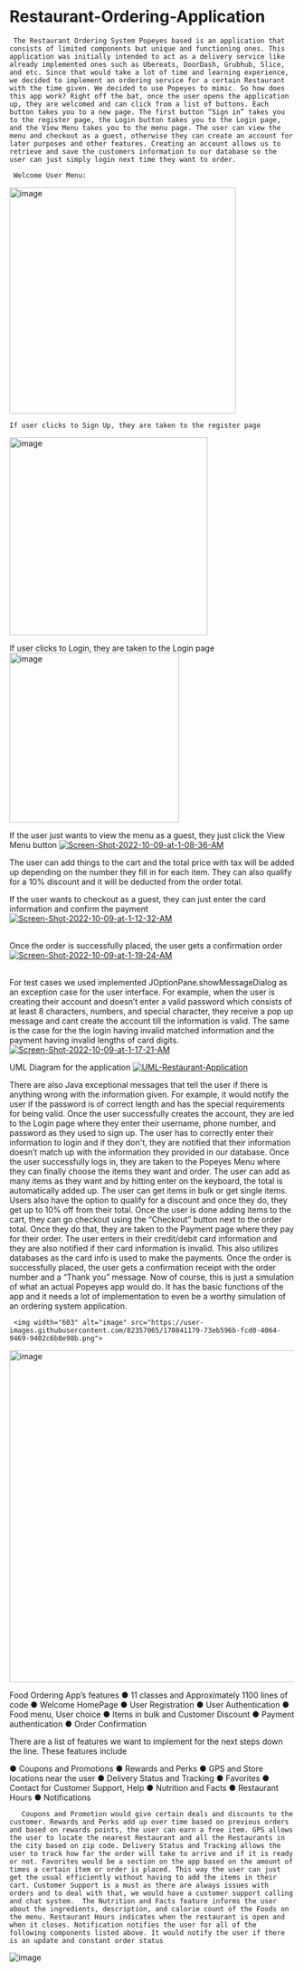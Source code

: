 # Restaurant-Ordering-Application

     The Restaurant Ordering System Popeyes based is an application that consists of limited components but unique and functioning ones. This application was initially intended to act as a delivery service like already implemented ones such as Ubereats, DoorDash, Grubhub, Slice, and etc. Since that would take a lot of time and learning experience, we decided to implement an ordering service for a certain Restaurant with the time given. We decided to use Popeyes to mimic. So how does this app work? Right off the bat, once the user opens the application up, they are welcomed and can click from a list of buttons. Each button takes you to a new page. The first button “Sign in” takes you to the register page, the Login button takes you to the Login page, and the View Menu takes you to the menu page. The user can view the menu and checkout as a guest, otherwise they can create an account for later purposes and other features. Creating an account allows us to retrieve and save the customers information to our database so the user can just simply login next time they want to order.
     
     Welcome User Menu:
  <img width="400" alt="image" src="https://user-images.githubusercontent.com/82357065/194375607-442c029d-1a69-4357-bb41-5939ed3f0d28.png">
  
    If user clicks to Sign Up, they are taken to the register page
<img width="350" alt="image" src="https://i.postimg.cc/Nj6c2dWG/Screen-Shot-2022-10-06-at-1-10-34-PM.png">

   If user clicks to Login, they are taken to the Login page
   <img width="300" alt="image" src="https://i.postimg.cc/66fbZDQm/Screen-Shot-2022-10-06-at-2-54-02-PM.png">
 
 If the user just wants to view the menu as a guest, they just click the View Menu button
 <a href='https://postimg.cc/4HJyGSFz' target='_blank'><img src='https://i.postimg.cc/nrmD484w/Screen-Shot-2022-10-09-at-1-08-36-AM.png' border='0' alt='Screen-Shot-2022-10-09-at-1-08-36-AM'/></a>
 
 The user can add things to the cart and the total price with tax will be added up depending on the number they fill in for each item. They can also qualify for a 10% discount and it will be deducted from the order total.
 
 If the user wants to checkout as a guest, they can just enter the card information and confirm the payment
<a href='https://postimg.cc/vch94WrY' target='_blank'><img src='https://i.postimg.cc/SxFGtdjM/Screen-Shot-2022-10-09-at-1-12-32-AM.png' border='0' alt='Screen-Shot-2022-10-09-at-1-12-32-AM'/></a><br /></a><br />

Once the order is successfully placed, the user gets a confirmation order
<a href='https://postimages.org/' target='_blank'><img src='https://i.postimg.cc/4dYgFsFw/Screen-Shot-2022-10-09-at-1-19-24-AM.png' border='0' alt='Screen-Shot-2022-10-09-at-1-19-24-AM'/></a><br /></a><br />

For test cases we used implemented JOptionPane.showMessageDialog as an exception case for the user interface.
For example, when the user is creating their account and doesn’t enter a valid password which consists of at least 8 characters, numbers, and special character, they receive a pop up message and cant create the account till the information is valid. The same is the case for the the login having invalid matched information and the payment having invalid lengths of card digits.
<a href='https://postimg.cc/bGmpbw62' target='_blank'><img src='https://i.postimg.cc/G2C2WBGz/Screen-Shot-2022-10-09-at-1-17-21-AM.png' border='0' alt='Screen-Shot-2022-10-09-at-1-17-21-AM'/></a>

UML Diagram for the application
<a href='https://postimg.cc/QFsFJVq6' target='_blank'><img src='https://i.postimg.cc/3x027v0H/UML-Restaurant-Application.png' border='0' alt='UML-Restaurant-Application'/></a>

  There are also Java exceptional messages that tell the user if there is anything wrong with the information given. For example, it would notify the user if the password is of correct length and has the special requirements for being valid. Once the user successfully creates the account, they are led to the Login page where they enter their username, phone number, and password as they used to sign up. The user has to correctly enter their information to login and if they don't, they are notified that their information doesn’t match up with the information they provided in our database. Once the user successfully logs in, they are taken to the Popeyes Menu where they can finally choose the items they want and order. The user can add as many items as they want and by hitting enter on the keyboard, the total is automatically added up. The user can get items in bulk or get single items. Users also have the option to qualify for a discount and once they do, they get up to 10% off from their total. Once the user is done adding items to the cart, they can go checkout using the “Checkout” button next to the order total. Once they do that, they are taken to the Payment page where they pay for their order. The user enters in their credit/debit card information and they are also notified if their card information is invalid. This also utilizes databases as the card info is used to make the payments. Once the order is successfully placed, the user gets a confirmation receipt with the order number and a “Thank you” message. Now of course, this is just a simulation of what an actual Popeyes app would do. It has the basic functions of the app and it needs a lot of implementation to even be a worthy simulation of an ordering system application. 
     
     <img width="603" alt="image" src="https://user-images.githubusercontent.com/82357065/170841179-73eb596b-fcd0-4064-9469-9402c6b8e98b.png">
<img width="587" alt="image" src="https://user-images.githubusercontent.com/82357065/170841186-0217e703-fef5-4511-be72-a58e17af0f3c.png">


Food Ordering App’s features
●	11 classes and Approximately 1100 lines of code
●	Welcome HomePage
●	User Registration 
●	User Authentication
●	Food menu, User choice
●	Items in bulk and Customer Discount
●	Payment authentication
●	Order Confirmation

There are a list of features we want to implement for the next steps down the line.
These features include

●	Coupons and Promotions
●	Rewards and Perks
●	GPS and Store locations near the user
●	Delivery Status and Tracking
●	Favorites
●	Contact for Customer Support, Help
●	Nutrition and Facts
●	Restaurant Hours
●	Notifications

       Coupons and Promotion would give certain deals and discounts to the customer. Rewards and Perks add up over time based on previous orders and based on rewards points, the user can earn a free item. GPS allows the user to locate the nearest Restaurant and all the Restaurants in the city based on zip code. Delivery Status and Tracking allows the user to track how far the order will take to arrive and if it is ready or not. Favorites would be a section on the app based on the amount of times a certain item or order is placed. This way the user can just get the usual efficiently without having to add the items in their cart. Customer Support is a must as there are always issues with orders and to deal with that, we would have a customer support calling and chat system.  The Nutrition and Facts feature informs the user about the ingredients, description, and calorie count of the Foods on the menu. Restaurant Hours indicates when the restaurant is open and when it closes. Notification notifies the user for all of the following components listed above. It would notify the user if there is an update and constant order status




 

![image](https://user-images.githubusercontent.com/82357065/170841077-3937652b-cd9d-422c-9be5-751d426e0251.png)
